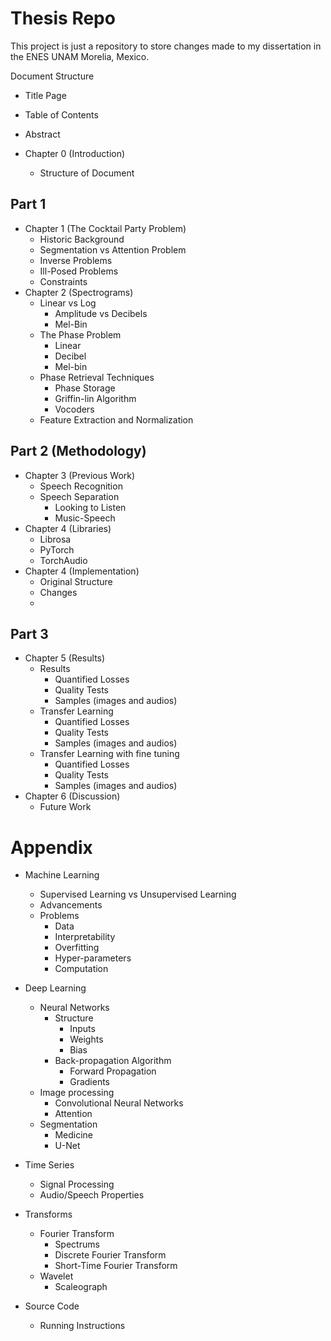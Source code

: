 # Thesis Repo

This project is just a repository to store changes made to my dissertation in the ENES UNAM Morelia, Mexico.

Document Structure
* Title Page
* Table of Contents
* Abstract

* Chapter 0 (Introduction)
  * Structure of Document
## Part 1
* Chapter 1 (The Cocktail Party Problem)
  * Historic Background
  * Segmentation vs Attention Problem
  * Inverse Problems
  * Ill-Posed Problems
  * Constraints
* Chapter 2 (Spectrograms)
  * Linear vs Log
    * Amplitude vs Decibels
    * Mel-Bin
  * The Phase Problem
    * Linear
    * Decibel
    * Mel-bin
  * Phase Retrieval Techniques
    * Phase Storage
    * Griffin-lin Algorithm
    * Vocoders
  * Feature Extraction and Normalization
## Part 2 (Methodology)
* Chapter 3 (Previous Work)
  * Speech Recognition
  * Speech Separation
    * Looking to Listen
    * Music-Speech
* Chapter 4 (Libraries)
  * Librosa
  * PyTorch
  * TorchAudio
* Chapter 4 (Implementation)
  * Original Structure
  * Changes
  * 

## Part 3
* Chapter 5 (Results)
  * Results
    * Quantified Losses
    * Quality Tests
    * Samples (images and audios)
  * Transfer Learning
    * Quantified Losses
    * Quality Tests
    * Samples (images and audios)
  * Transfer Learning with fine tuning
    * Quantified Losses
    * Quality Tests
    * Samples (images and audios)
* Chapter 6 (Discussion)
  * Future Work

# Appendix

* Machine Learning
  * Supervised Learning vs Unsupervised Learning
  * Advancements
  * Problems
    * Data
    * Interpretability
    * Overfitting
    * Hyper-parameters
    * Computation

* Deep Learning
  * Neural Networks
    * Structure
      * Inputs
      * Weights
      * Bias
    * Back-propagation Algorithm
      * Forward Propagation
      * Gradients
  * Image processing
    * Convolutional Neural Networks
    * Attention
  * Segmentation
    * Medicine
    * U-Net

* Time Series
  * Signal Processing
  * Audio/Speech Properties

* Transforms
  * Fourier Transform
    * Spectrums
    * Discrete Fourier Transform
    * Short-Time Fourier Transform
  * Wavelet
    * Scaleograph

* Source Code
  * Running Instructions